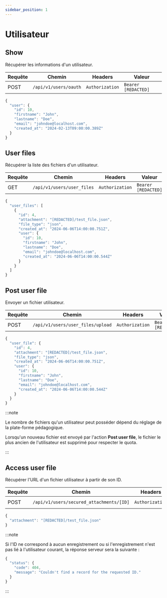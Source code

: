 ```yaml
---
sidebar_position: 1
---
```


# Utilisateur

## Show

Récupérer les informations d'un utilisateur.

|Requête|Chemin|Headers|Valeur|
|-------|------|-------|------|
|POST|`/api/v1/users/oauth`|`Authorization`|`Bearer [REDACTED]`

```js title="Exemple de réponse"
{
  "user": {
    "id": 10,
    "firstname": "John",
    "lastname": "Doe",
    "email": "johndoe@localhost.com",
    "created_at": "2024-02-13T09:00:00.389Z"
  }
}
```

## User files

Récupérer la liste des fichiers d'un utilisateur.

|Requête|Chemin|Headers|Valeur|
|-------|------|-------|------|
|GET|`/api/v1/users/user_files`|`Authorization`|`Bearer [REDACTED]`

```js title="Exemple de réponse"
{
  "user_files": [
    {
      "id": 4,
      "attachment": "[REDACTED]/test_file.json",
      "file_type": "json",
      "created_at": "2024-06-06T14:00:00.751Z",
      "user": {
        "id": 10,
        "firstname": "John",
        "lastname": "Doe",
        "email": "johndoe@localhost.com",
        "created_at": "2024-06-06T14:00:00.544Z"
      }
    }
  ]
}
```

## Post user file

Envoyer un fichier utilisateur.

|Requête|Chemin|Headers|Valeur|
|-------|------|-------|------|
|POST|`/api/v1/users/user_files/upload`|`Authorization`|`Bearer [REDACTED]`

```js title="Exemple de réponse"
{
  "user_file": {
    "id": 4,
    "attachment": "[REDACTED]/test_file.json",
    "file_type": "json",
    "created_at": "2024-06-06T14:00:00.751Z",
    "user": {
      "id": 10,
      "firstname": "John",
      "lastname": "Doe",
      "email": "johndoe@localhost.com",
      "created_at": "2024-06-06T14:00:00.544Z"
    }
  }
}
```

:::note

Le nombre de fichiers qu'un utilisateur peut posséder dépend du réglage de la plate-forme pédagogique.

Lorsqu'un nouveau fichier est envoyé par l'action **Post user file**, le fichier le plus ancien de l'utilisateur est supprimé pour respecter le quota.

:::

## Access user file

Récupérer l'URL d'un fichier utilisateur à partir de son ID.

|Requête|Chemin|Headers|Valeur|
|-------|------|-------|------|
|POST|`/api/v1/users/secured_attachments/[ID]`|`Authorization`|`Bearer [REDACTED]`

```js title="Exemple de réponse"
{
  "attachment": "[REDACTED]/test_file.json"
}
```

:::note

Si l'ID ne correspond à aucun enregistrement ou si l'enregistrement n'est pas lié à l'utilisateur courant, la réponse serveur sera la suivante :

```js
{
  "status": {
    "code": 404,
    "message": "Couldn't find a record for the requested ID."
  }
}
```

:::